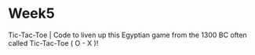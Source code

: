 # Week5
Tic-Tac-Toe | Code to liven up this Egyptian game from the 1300 BC often called Tic-Tac-Toe ( O - X )!

